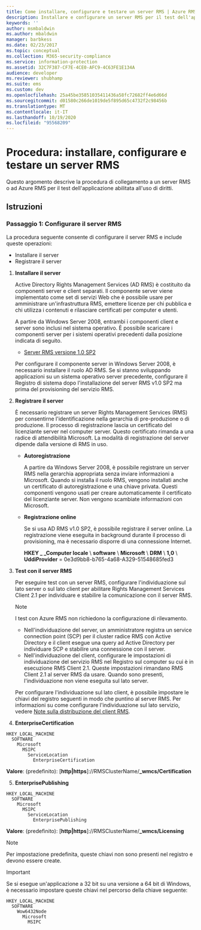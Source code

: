 ```yaml
---
title: Come installare, configurare e testare un server RMS | Azure RMS
description: Installare e configurare un server RMS per il test dell'applicazione abilitata all'uso di diritti.
keywords: ''
author: msmbaldwin
ms.author: mbaldwin
manager: barbkess
ms.date: 02/23/2017
ms.topic: conceptual
ms.collection: M365-security-compliance
ms.service: information-protection
ms.assetid: 32C7F387-CF7E-4CE0-AFC9-4C63FE1E134A
audience: developer
ms.reviewer: shubhamp
ms.suite: ems
ms.custom: dev
ms.openlocfilehash: 25a45be35851035411436a58fc72682ff4e6d66d
ms.sourcegitcommit: d01580c266de1019de5f895d65c4732f2c98456b
ms.translationtype: MT
ms.contentlocale: it-IT
ms.lasthandoff: 10/19/2020
ms.locfileid: "95568209"
---
```

# <a name="how-to-install-configure-and-test-with-an-rms-server"></a>Procedura: installare, configurare e testare un server RMS

Questo argomento descrive la procedura di collegamento a un server RMS o ad Azure RMS per il test dell'applicazione abilitata all'uso di diritti.
 
## <a name="instructions"></a>Istruzioni

### <a name="step-1-setup-your-rms-server"></a>Passaggio 1: Configurare il server RMS

La procedura seguente consente di configurare il server RMS e include queste operazioni:

-   Installare il server
-   Registrare il server

1. **Installare il server**

   Active Directory Rights Management Services (AD RMS) è costituito da componenti server e client separati. Il componente server viene implementato come set di servizi Web che è possibile usare per amministrare un'infrastruttura RMS, emettere licenze per chi pubblica e chi utilizza i contenuti e rilasciare certificati per computer e utenti.

   A partire da Windows Server 2008, entrambi i componenti client e server sono inclusi nel sistema operativo. È possibile scaricare i componenti server per i sistemi operativi precedenti dalla posizione indicata di seguito.

   -   [Server RMS versione 1.0 SP2](https://go.microsoft.com/fwlink/p/?linkid=73722)

   Per configurare il componente server in Windows Server 2008, è necessario installare il ruolo AD RMS. Se si stanno sviluppando applicazioni su un sistema operativo server precedente, configurare il Registro di sistema dopo l'installazione del server RMS v1.0 SP2 ma prima del provisioning del servizio RMS.

2. **Registrare il server**

   È necessario registrare un server Rights Management Services (RMS) per consentirne l'identificazione nella gerarchia di pre-produzione o di produzione. Il processo di registrazione lascia un certificato del licenziante server nel computer server. Questo certificato rimanda a una radice di attendibilità Microsoft. La modalità di registrazione del server dipende dalla versione di RMS in uso.

   -   **Autoregistrazione**

       A partire da Windows Server 2008, è possibile registrare un server RMS nella gerarchia appropriata senza inviare informazioni a Microsoft. Quando si installa il ruolo RMS, vengono installati anche un certificato di autoregistrazione e una chiave privata. Questi componenti vengono usati per creare automaticamente il certificato del licenziante server. Non vengono scambiate informazioni con Microsoft.

   -   **Registrazione online**

       Se si usa AD RMS v1.0 SP2, è possibile registrare il server online. La registrazione viene eseguita in background durante il processo di provisioning, ma è necessario disporre di una connessione Internet.

       **HKEY \_ \_Computer locale** \\ **software** \\ **Microsoft** \\ **DRM** \\ **1,0** \\ **UddiProvider** = 0e3d9bb8-b765-4a68-A329-51548685fed3

3. **Test con il server RMS**

    Per eseguire test con un server RMS, configurare l'individuazione sul lato server o sul lato client per abilitare Rights Management Services Client 2.1 per individuare e stabilire la comunicazione con il server RMS.

    > [!Note]
    > I test con Azure RMS non richiedono la configurazione di rilevamento.

   - Nell'individuazione del server, un amministratore registra un service connection point (SCP) per il cluster radice RMS con Active Directory e il client esegue una query ad Active Directory per individuare SCP e stabilire una connessione con il server.
   - Nell'individuazione del client, configurare le impostazioni di individuazione del servizio RMS nel Registro sul computer su cui è in esecuzione RMS Client 2.1. Queste impostazioni rimandano RMS Client 2.1 al server RMS da usare. Quando sono presenti, l'individuazione non viene eseguita sul lato server.

   Per configurare l'individuazione sul lato client, è possibile impostare le chiavi del registro seguenti in modo che puntino al server RMS. Per informazioni su come configurare l'individuazione sul lato servizio, vedere [Note sulla distribuzione del client RMS](../rms-client/client-deployment-notes.md).

4. **EnterpriseCertification**

  ```console
  HKEY_LOCAL_MACHINE
    SOFTWARE
      Microsoft
        MSIPC
          ServiceLocation
            EnterpriseCertification
  ```

   **Valore**: (predefinito): [**http|https**]://RMSClusterName/**_wmcs/Certification**

5. **EnterprisePublishing**

  ```console
  HKEY_LOCAL_MACHINE
    SOFTWARE
      Microsoft
        MSIPC
          ServiceLocation
            EnterprisePublishing
  ```

   **Valore**: (predefinito): [**http|https**]://RMSClusterName/**_wmcs/Licensing**

> [!NOTE]
> Per impostazione predefinita, queste chiavi non sono presenti nel registro e devono essere create.
>
 
> [!IMPORTANT]
> Se si esegue un'applicazione a 32 bit su una versione a 64 bit di Windows, è necessario impostare queste chiavi nel percorso della chiave seguente:  
>

```console
HKEY_LOCAL_MACHINE  
  SOFTWARE  
    Wow6432Node  
      Microsoft  
        MSIPC  
```